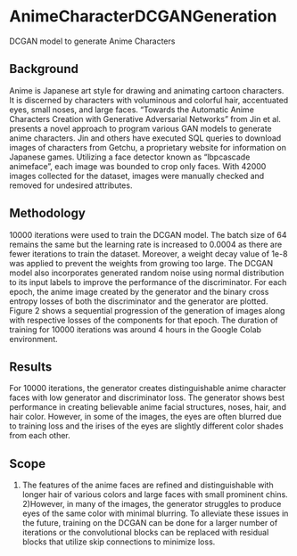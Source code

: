 # AnimeCharacterDCGANGeneration
 DCGAN model to generate Anime Characters

## Background
Anime is Japanese art style for drawing and animating cartoon characters. It is discerned by characters with voluminous and colorful hair, accentuated eyes, small noses, and large faces. “Towards the Automatic Anime Characters Creation with Generative Adversarial Networks” from Jin et al. presents a novel approach to program various GAN models to generate anime characters. Jin and others have executed SQL queries to download images of characters from Getchu, a proprietary website for information on Japanese games. Utilizing a face detector known as “lbpcascade animeface”, each image was bounded to crop only faces. With 42000 images collected for the dataset, images were manually checked and removed for undesired attributes.

## Methodology
10000 iterations were used to train the DCGAN model. The batch size of 64 remains the same but the learning rate is increased to 0.0004 as there are fewer iterations to train the dataset. Moreover, a weight decay value of 1e-8 was applied to prevent the weights from growing too large. The DCGAN model also incorporates generated random noise using normal distribution to its input labels to improve the performance of the discriminator. For each epoch, the anime image created by the generator and the binary cross entropy losses of both the discriminator and the generator are plotted. Figure 2 shows a sequential progression of the generation of images along with respective losses of the components for that epoch. The duration of training for 10000 iterations was around 4 hours in the Google Colab environment. 

## Results

For 10000 iterations, the generator creates distinguishable anime character faces with low generator and discriminator loss. The generator shows best performance in creating believable anime facial structures, noses, hair, and hair color. However, in some of the images, the eyes are often blurred due to training loss and the irises of the eyes are slightly different color shades from each other.

## Scope

1) The features of the anime faces are refined and distinguishable with longer hair of various colors and large faces with small prominent chins. 
2)However, in many of the images, the generator struggles to produce eyes of the same color with minimal blurring. To alleviate these issues in the future, training on the DCGAN can be done for a larger number of iterations or the convolutional blocks can be replaced with residual blocks that utilize skip connections to minimize loss.
